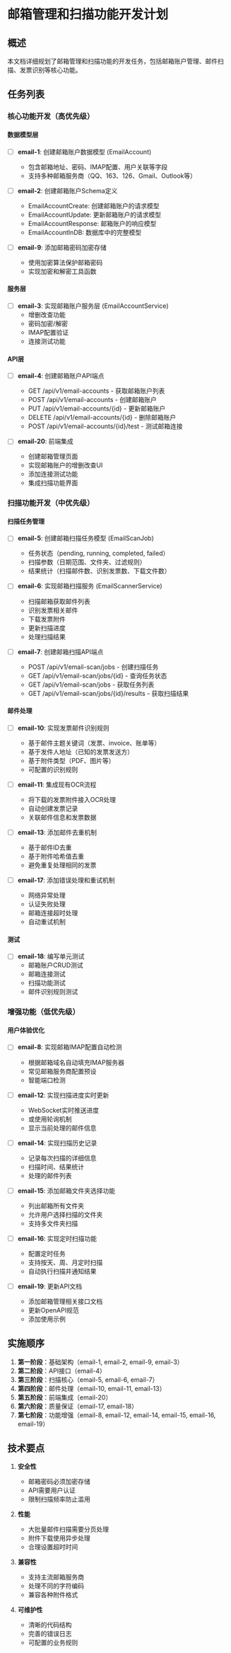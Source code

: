 # 邮箱管理和扫描功能开发计划

## 概述
本文档详细规划了邮箱管理和扫描功能的开发任务，包括邮箱账户管理、邮件扫描、发票识别等核心功能。

## 任务列表

### 核心功能开发（高优先级）

#### 数据模型层
- [ ] **email-1**: 创建邮箱账户数据模型 (EmailAccount)
  - 包含邮箱地址、密码、IMAP配置、用户关联等字段
  - 支持多种邮箱服务商（QQ、163、126、Gmail、Outlook等）
  
- [ ] **email-2**: 创建邮箱账户Schema定义
  - EmailAccountCreate: 创建邮箱账户的请求模型
  - EmailAccountUpdate: 更新邮箱账户的请求模型
  - EmailAccountResponse: 邮箱账户的响应模型
  - EmailAccountInDB: 数据库中的完整模型
  
- [ ] **email-9**: 添加邮箱密码加密存储
  - 使用加密算法保护邮箱密码
  - 实现加密和解密工具函数

#### 服务层
- [ ] **email-3**: 实现邮箱账户服务层 (EmailAccountService)
  - 增删改查功能
  - 密码加密/解密
  - IMAP配置验证
  - 连接测试功能

#### API层
- [ ] **email-4**: 创建邮箱账户API端点
  - GET /api/v1/email-accounts - 获取邮箱账户列表
  - POST /api/v1/email-accounts - 创建邮箱账户
  - PUT /api/v1/email-accounts/{id} - 更新邮箱账户
  - DELETE /api/v1/email-accounts/{id} - 删除邮箱账户
  - POST /api/v1/email-accounts/{id}/test - 测试邮箱连接

- [ ] **email-20**: 前端集成
  - 创建邮箱管理页面
  - 实现邮箱账户的增删改查UI
  - 添加连接测试功能
  - 集成扫描功能界面

### 扫描功能开发（中优先级）

#### 扫描任务管理
- [ ] **email-5**: 创建邮箱扫描任务模型 (EmailScanJob)
  - 任务状态（pending, running, completed, failed）
  - 扫描参数（日期范围、文件夹、过滤规则）
  - 结果统计（扫描邮件数、识别发票数、下载文件数）

- [ ] **email-6**: 实现邮箱扫描服务 (EmailScannerService)
  - 扫描邮箱获取邮件列表
  - 识别发票相关邮件
  - 下载发票附件
  - 更新扫描进度
  - 处理扫描结果

- [ ] **email-7**: 创建邮箱扫描API端点
  - POST /api/v1/email-scan/jobs - 创建扫描任务
  - GET /api/v1/email-scan/jobs/{id} - 查询任务状态
  - GET /api/v1/email-scan/jobs - 获取任务列表
  - GET /api/v1/email-scan/jobs/{id}/results - 获取扫描结果

#### 邮件处理
- [ ] **email-10**: 实现发票邮件识别规则
  - 基于邮件主题关键词（发票、invoice、账单等）
  - 基于发件人地址（已知的发票发送方）
  - 基于附件类型（PDF、图片等）
  - 可配置的识别规则

- [ ] **email-11**: 集成现有OCR流程
  - 将下载的发票附件接入OCR处理
  - 自动创建发票记录
  - 关联邮件信息和发票数据

- [ ] **email-13**: 添加邮件去重机制
  - 基于邮件ID去重
  - 基于附件哈希值去重
  - 避免重复处理相同的发票

- [ ] **email-17**: 添加错误处理和重试机制
  - 网络异常处理
  - 认证失败处理
  - 邮箱连接超时处理
  - 自动重试机制

#### 测试
- [ ] **email-18**: 编写单元测试
  - 邮箱账户CRUD测试
  - 邮箱连接测试
  - 扫描功能测试
  - 邮件识别规则测试

### 增强功能（低优先级）

#### 用户体验优化
- [ ] **email-8**: 实现邮箱IMAP配置自动检测
  - 根据邮箱域名自动填充IMAP服务器
  - 常见邮箱服务商配置预设
  - 智能端口检测

- [ ] **email-12**: 实现扫描进度实时更新
  - WebSocket实时推送进度
  - 或使用轮询机制
  - 显示当前处理的邮件信息

- [ ] **email-14**: 实现扫描历史记录
  - 记录每次扫描的详细信息
  - 扫描时间、结果统计
  - 处理的邮件列表

- [ ] **email-15**: 添加邮箱文件夹选择功能
  - 列出邮箱所有文件夹
  - 允许用户选择扫描的文件夹
  - 支持多文件夹扫描

- [ ] **email-16**: 实现定时扫描功能
  - 配置定时任务
  - 支持按天、周、月定时扫描
  - 自动执行扫描并通知结果

- [ ] **email-19**: 更新API文档
  - 添加邮箱管理相关接口文档
  - 更新OpenAPI规范
  - 添加使用示例

## 实施顺序

1. **第一阶段**：基础架构（email-1, email-2, email-9, email-3）
2. **第二阶段**：API接口（email-4）
3. **第三阶段**：扫描核心（email-5, email-6, email-7）
4. **第四阶段**：邮件处理（email-10, email-11, email-13）
5. **第五阶段**：前端集成（email-20）
6. **第六阶段**：质量保证（email-17, email-18）
7. **第七阶段**：功能增强（email-8, email-12, email-14, email-15, email-16, email-19）

## 技术要点

1. **安全性**
   - 邮箱密码必须加密存储
   - API需要用户认证
   - 限制扫描频率防止滥用

2. **性能**
   - 大批量邮件扫描需要分页处理
   - 附件下载使用异步处理
   - 合理设置超时时间

3. **兼容性**
   - 支持主流邮箱服务商
   - 处理不同的字符编码
   - 兼容各种附件格式

4. **可维护性**
   - 清晰的代码结构
   - 完善的错误日志
   - 可配置的业务规则